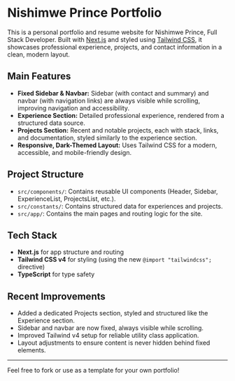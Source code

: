 # Nishimwe Prince Portfolio

This is a personal portfolio and resume website for Nishimwe Prince, Full Stack Developer. Built with [Next.js](https://nextjs.org) and styled using [Tailwind CSS](https://tailwindcss.com), it showcases professional experience, projects, and contact information in a clean, modern layout.

## Main Features

- **Fixed Sidebar & Navbar:** Sidebar (with contact and summary) and navbar (with navigation links) are always visible while scrolling, improving navigation and accessibility.
- **Experience Section:** Detailed professional experience, rendered from a structured data source.
- **Projects Section:** Recent and notable projects, each with stack, links, and documentation, styled similarly to the experience section.
- **Responsive, Dark-Themed Layout:** Uses Tailwind CSS for a modern, accessible, and mobile-friendly design.

## Project Structure

- `src/components/`: Contains reusable UI components (Header, Sidebar, ExperienceList, ProjectsList, etc.).
- `src/constants/`: Contains structured data for experiences and projects.
- `src/app/`: Contains the main pages and routing logic for the site.

## Tech Stack

- **Next.js** for app structure and routing
- **Tailwind CSS v4** for styling (using the new `@import "tailwindcss";` directive)
- **TypeScript** for type safety

## Recent Improvements

- Added a dedicated Projects section, styled and structured like the Experience section.
- Sidebar and navbar are now fixed, always visible while scrolling.
- Improved Tailwind v4 setup for reliable utility class application.
- Layout adjustments to ensure content is never hidden behind fixed elements.

---

Feel free to fork or use as a template for your own portfolio!
